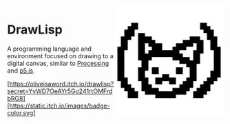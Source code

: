 <img src="icon_large_transparent.png" alt="DrawLisp logo" align="right" width="256"/>

# DrawLisp
A programming language and environment focused on drawing to a digital canvas, similar to [Processing](https://processing.org/) and [p5.js](https://p5js.org/).

[https://oliveisaword.itch.io/drawlisp?secret=YvWD7OeAYr5Go241rtOMFrdbRG8][https://static.itch.io/images/badge-color.svg]
